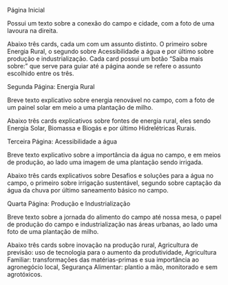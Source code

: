 Página Inicial 

Possui um texto sobre a conexão do campo e cidade, com a foto de uma lavoura na direita.

Abaixo três cards, cada um com um assunto distinto. O primeiro sobre Energia Rural, o segundo sobre Acessibilidade a água e por último sobre produção e industrialização. Cada card possui um botão “Saiba mais sobre:” que serve para guiar até a página aonde se refere o assunto escolhido entre os três.



Segunda Página: Energia Rural

Breve texto explicativo sobre energia renovável no campo, com a foto de um painel solar em meio a uma plantação de milho.

Abaixo três cards explicativos sobre fontes de energia rural, eles sendo Energia Solar, Biomassa e Biogás e por último Hidrelétricas Rurais.



Terceira Página: Acessibilidade a água 

Breve texto explicativo sobre a importância da água no campo, e em meios de produção, ao lado uma imagem de uma plantação sendo irrigada.

Abaixo três cards explicativos sobre Desafios e soluções para a água no campo, o primeiro sobre irrigação sustentável, segundo sobre captação da água da chuva por último saneamento básico no campo.



Quarta Página: Produção e Industrialização 

Breve texto sobre a jornada do alimento do campo até nossa mesa, o papel de produção do campo e industrialização nas áreas urbanas, ao lado uma foto de uma plantação de milho.

Abaixo três cards sobre inovação na produção rural, Agricultura de previsão: uso de tecnologia para o aumento da produtividade, Agricultura Familiar: transformações das matérias-primas e sua importância ao agronegócio local, Segurança Alimentar: plantio a mão, monitorado e sem agrotóxicos.


